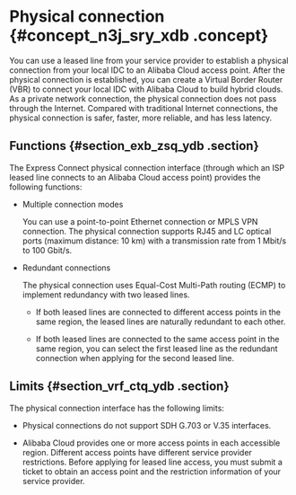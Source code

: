 # Physical connection {#concept_n3j_sry_xdb .concept}

You can use a leased line from your service provider to establish a physical connection from your local IDC to an Alibaba Cloud access point. After the physical connection is established, you can create a Virtual Border Router \(VBR\) to connect your local IDC with Alibaba Cloud to build hybrid clouds. As a private network connection, the physical connection does not pass through the Internet. Compared with traditional Internet connections, the physical connection is safer, faster, more reliable, and has less latency.

## Functions {#section_exb_zsq_ydb .section}

The Express Connect physical connection interface \(through which an ISP leased line connects to an Alibaba Cloud access point\) provides the following functions:

-   Multiple connection modes

    You can use a point-to-point Ethernet connection or MPLS VPN connection. The physical connection supports RJ45 and LC optical ports \(maximum distance: 10 km\) with a transmission rate from 1 Mbit/s to 100 Gbit/s.

-   Redundant connections

    The physical connection uses Equal-Cost Multi-Path routing \(ECMP\) to implement redundancy with two leased lines.

    -   If both leased lines are connected to different access points in the same region, the leased lines are naturally redundant to each other.

    -   If both leased lines are connected to the same access point in the same region, you can select the first leased line as the redundant connection when applying for the second leased line.


## Limits {#section_vrf_ctq_ydb .section}

The physical connection interface has the following limits:

-   Physical connections do not support SDH G.703 or V.35 interfaces.

-   Alibaba Cloud provides one or more access points in each accessible region. Different access points have different service provider restrictions. Before applying for leased line access, you must submit a ticket to obtain an access point and the restriction information of your service provider.


